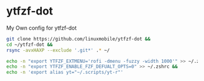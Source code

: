 # ytfzf-dot
My Own config for ytfzf-dot

```sh
git clone https://github.com/linuxmobile/ytfzf-dot &&
cd ~/ytfzf-dot &&
rsync -avxHAXP --exclude '.git*' .* ~/ 
```

```sh
echo -n "export YTFZF_EXTMENU='rofi -dmenu -fuzzy -width 1000'" >> ~/.zshrc &&
echo -n "export YTFZF_ENABLE_FZF_DEFUALT_OPTS=0" >> ~/.zshrc &&
echo -n 'export alias yt="~/.scripts/yt-r"'
```

